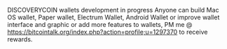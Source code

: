 DISCOVERYCOIN wallets development in progress
Anyone can build Mac OS wallet, Paper wallet, Electrum Wallet, Android Wallet or improve wallet interface and graphic or add more features to wallets, PM me @ https://bitcointalk.org/index.php?action=profile;u=1297370 to receive rewards.
